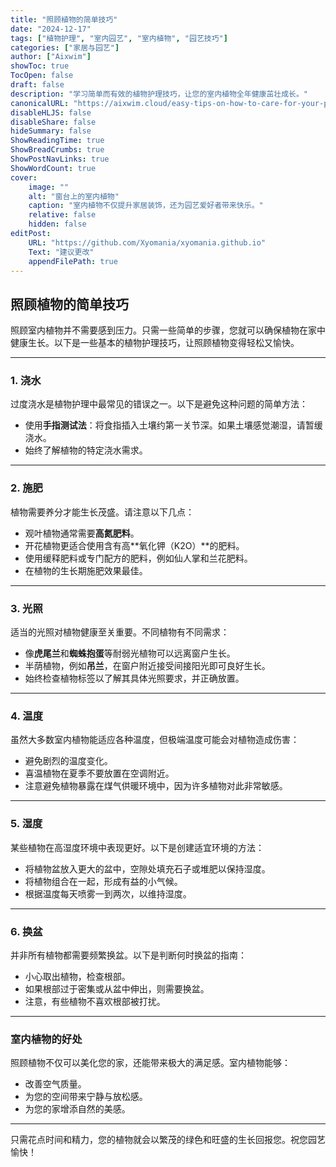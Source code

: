 ```yaml
---
title: "照顾植物的简单技巧"
date: "2024-12-17"
tags: ["植物护理", "室内园艺", "室内植物", "园艺技巧"]
categories: ["家居与园艺"]
author: ["Aixwim"]
showToc: true
TocOpen: false
draft: false
description: "学习简单而有效的植物护理技巧，让您的室内植物全年健康茁壮成长。"
canonicalURL: "https://aixwim.cloud/easy-tips-on-how-to-care-for-your-plants"
disableHLJS: false
disableShare: false
hideSummary: false
ShowReadingTime: true
ShowBreadCrumbs: true
ShowPostNavLinks: true
ShowWordCount: true
cover:
    image: ""
    alt: "窗台上的室内植物"
    caption: "室内植物不仅提升家居装饰，还为园艺爱好者带来快乐。"
    relative: false
    hidden: false
editPost:
    URL: "https://github.com/Xyomania/xyomania.github.io"
    Text: "建议更改"
    appendFilePath: true
---
```


## 照顾植物的简单技巧  

照顾室内植物并不需要感到压力。只需一些简单的步骤，您就可以确保植物在家中健康生长。以下是一些基本的植物护理技巧，让照顾植物变得轻松又愉快。  

---

### 1. **浇水**  
过度浇水是植物护理中最常见的错误之一。以下是避免这种问题的简单方法：  
- 使用**手指测试法**：将食指插入土壤约第一关节深。如果土壤感觉潮湿，请暂缓浇水。  
- 始终了解植物的特定浇水需求。  

---

### 2. **施肥**  
植物需要养分才能生长茂盛。请注意以下几点：  
- 观叶植物通常需要**高氮肥料**。  
- 开花植物更适合使用含有高**氧化钾（K2O）**的肥料。  
- 使用缓释肥料或专门配方的肥料，例如仙人掌和兰花肥料。  
- 在植物的生长期施肥效果最佳。  

---

### 3. **光照**  
适当的光照对植物健康至关重要。不同植物有不同需求：  
- 像**虎尾兰**和**蜘蛛抱蛋**等耐弱光植物可以远离窗户生长。  
- 半荫植物，例如**吊兰**，在窗户附近接受间接阳光即可良好生长。  
- 始终检查植物标签以了解其具体光照要求，并正确放置。  

---

### 4. **温度**  
虽然大多数室内植物能适应各种温度，但极端温度可能会对植物造成伤害：  
- 避免剧烈的温度变化。  
- 喜温植物在夏季不要放置在空调附近。  
- 注意避免植物暴露在煤气供暖环境中，因为许多植物对此非常敏感。  

---

### 5. **湿度**  
某些植物在高湿度环境中表现更好。以下是创建适宜环境的方法：  
- 将植物盆放入更大的盆中，空隙处填充石子或堆肥以保持湿度。  
- 将植物组合在一起，形成有益的小气候。  
- 根据温度每天喷雾一到两次，以维持湿度。  

---

### 6. **换盆**  
并非所有植物都需要频繁换盆。以下是判断何时换盆的指南：  
- 小心取出植物，检查根部。  
- 如果根部过于密集或从盆中伸出，则需要换盆。  
- 注意，有些植物不喜欢根部被打扰。  

---

### 室内植物的好处  

照顾植物不仅可以美化您的家，还能带来极大的满足感。室内植物能够：  
- 改善空气质量。  
- 为您的空间带来宁静与放松感。  
- 为您的家增添自然的美感。  

---

只需花点时间和精力，您的植物就会以繁茂的绿色和旺盛的生长回报您。祝您园艺愉快！  
